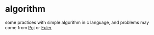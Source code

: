 algorithm
=========

some practices with simple algorithm in c language, and problems may come from [Poj](http://poj.org/) or [Euler](http://projecteuler.net/)
